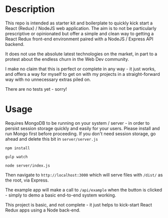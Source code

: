 # Description

This repo is intended as starter kit and boilerplate to quickly kick start a React (Redux) / NodeJS web application.
The aim is to not be particularly prescriptive or opinionated but offer a simple and clean way to getting a React Redux front-end environment paired with a NodeJS / Express API backend.

It does not use the absolute latest technologies on the market, in part to a protest about the endless churn in the Web Dev community.

I make no claim that this is perfect or complete in any way - it just works, and offers a way for myself to get on with my projects in a straight-forward way with no unnecessary extras piled on.

There are no tests yet - sorry! 

# Usage

Requires MongoDB to be running on your system / server - in order to persist session storage quickly and easily for your users.
Please install and run Mongo first before proceeding. If you don't need session storage, go ahead and delete this bit in `server/server.js` 

`npm install`

`gulp watch`

`node server/index.js`

Then navigate to `http://localhost:3000` which will serve files with `/dist/` as the root, via Express.

The example app will make a call to `/api/example` when the button is clicked - simply to demo a basic end-to-end system working. 

This project is basic, and not complete - it just helps to kick-start React Redux apps using a Node back-end. 
